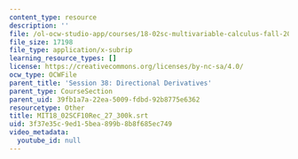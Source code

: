 ```yaml
---
content_type: resource
description: ''
file: /ol-ocw-studio-app/courses/18-02sc-multivariable-calculus-fall-2010/3f37e35c9ed15bea899b8b8f685ec749_MIT18_02SCF10Rec_27_300k.vtt
file_size: 17198
file_type: application/x-subrip
learning_resource_types: []
license: https://creativecommons.org/licenses/by-nc-sa/4.0/
ocw_type: OCWFile
parent_title: 'Session 38: Directional Derivatives'
parent_type: CourseSection
parent_uid: 39fb1a7a-22ea-5009-fdbd-92b8775e6362
resourcetype: Other
title: MIT18_02SCF10Rec_27_300k.srt
uid: 3f37e35c-9ed1-5bea-899b-8b8f685ec749
video_metadata:
  youtube_id: null
---
```

